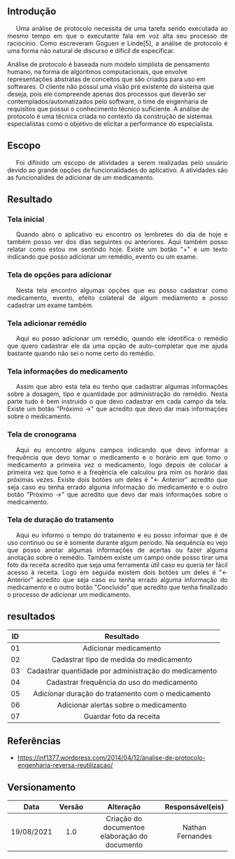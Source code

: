 ## Introdução

<p style="text-indent: 20px; text-align: justify">
Uma análise de protocolo necessita de uma tarefa sendo executada ao mesmo tempo em que o executante fala em voz alta seu processo de raciocínio. Como escreveram Goguen e Linde[5], a análise de protocolo é uma forma não natural de discurso e difícil de especificar.

Análise de protocolo é baseada num modelo simplista de pensamento humano, na forma de algoritmos computacionais, que envolve representações abstratas de conceitos que são criados para uso em softwares. O cliente não possui uma visão pré existente do sistema que deseja, pois ele compreende apenas dos processos que deverão ser contemplados/automatizados pelo software, o time de engenharia de requisitos que possui o conhecimento técnico suficiente. A análise de protocolo é uma técnica criada no contexto da construção de sistemas especialistas como o objetivo de elicitar a performance do especialista.
</p>

## Escopo

<p style="text-indent: 20px; text-align: justify">
Foi difinido um escopo de atividades a serem realizadas pelo usuário devido ao grande opções de funcionalidades do aplicativo. A atividades são as funcionalides de adicionar de um medicamento.
</p>

## Resultado

### Tela inicial

<p style="text-indent: 20px; text-align: justify">
Quando abro o aplicativo eu encontro os lembretes do dia de hoje e também posso ver dos dias seguintes ou anteriores. Aqui também posso relatar como estou me sentindo hoje.
Existe um botão "+" e um texto indicando que posso adicionar um remédio, evento ou um exame. 
</p>

### Tela de opções para adicionar
<p style="text-indent: 20px; text-align: justify">
Nesta tela encontro algumas opções que eu posso cadastrar como medicamento, evento, efeito colateral de algum mediamento e posso cadastrar um exame também. 
</p>

### Tela adicionar remédio
<p style="text-indent: 20px; text-align: justify">
Aqui eu posso adicionar um remédio, quando ele identifica o remédio que quero cadastrar ele da uma opção de auto-completar que me ajuda bastante quando não sei o nome certo do remédio.
</p>

### Tela informações do medicamento
<p style="text-indent: 20px; text-align: justify">
Assim que abro esta tela eu tenho que cadastrar algumas informações sobre a dosagem, tipo e quantidade por administração do remédio. Nesta parte tudo é bem instruido o que devo cadastrar em cada campo da tela. Existe um botão "Próximo ->" que acredito que devo dar mais informações sobre o medicamento.
</p>

### Tela de cronograma
<p style="text-indent: 20px; text-align: justify">
Aqui eu encontro alguns campos indicando que devo  informar a frequência que devo tomar o medicamento e o horário em que tomo o medicamento a primeira vez o medicamento, logo depois de colocar a primeira vez que tomo e a freqência ele calculou pra mim os horário das próximas vezes. Existe dois botões um deles é "<- Anterior" acredito que seja caso eu tenha errado alguma informação do medicamento e o outro botão "Próximo ->" que acredito que devo dar mais informações sobre o medicamento.
</p>

### Tela de duração do tratamento 
<p style="text-indent: 20px; text-align: justify">
Aqui eu informo o tempo do tratamento e eu posso informar que é de uso continuo ou se é somente durante algum período. Na sequência eu vejo que posso anotar algumas informações de açertas ou fazer alguma anotação sobre o remédio. Também existe um campo onde posso tirar uma foto da receita acredito que seja uma ferramenta útil caso eu queria ter fácil acesso à receita. Logo em seguida existem dois botões um deles é "<- Anterior" acredito que seja caso eu tenha errado alguma informação do medicamento e o outro botão "Concluído" que acredito que tenha finalizado o processo de adicionar um medicamento.
</p>

## resultados

|     ID     | Resultado | 
| :--------: | :-----------------------------------------------: |
|     01     |   Adicionar medicamento   | 
|     02     |   Cadastrar tipo de medida do medicamento   |
|     03     |   Cadastrar quantidade por administração do medicamento   | 
|     04     |   Cadastrar frequência do uso do medicamento  | 
|     05     |   Adicionar duração do tratamento com o medicamento  | 
|     06     |   Adicionar alertas sobre o medicamento   | 
|     07     |   Guardar foto da receita   | 


## Referências 
 * https://inf1377.wordpress.com/2014/04/12/analise-de-protocolo-engenharia-reversa-reutilizacao/

 ## Versionamento 

 |    Data    | Versão |               Alteração               | Responsável(eis) |
| :--------: | :----: | :-----------------------------------: | :--------------: |
| 19/08/2021 |  1.0   | Criação do documentoe elaboração do documento|   Nathan Fernandes|